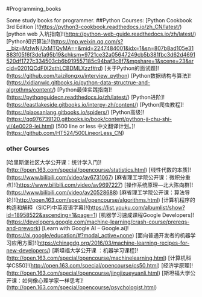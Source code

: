#Programming_books

Some study books for programmer.
##Python Courses:
[Python Cookbook 3rd Edition ]!(https://python3-cookbook.readthedocs.io/zh_CN/latest/)
[python web 入坑指南]!(https://python-web-guide.readthedocs.io/zh/latest/)
[Python知识算法]!(https://mp.weixin.qq.com/s?__biz=MzIwNjUxMTQyMA==&mid=2247484001&idx=1&sn=807b8ad105e31883f05f6f3de1a95b19&chksm=9721ce32a05647249cb5b381fbc3d62d4691520df1727c334503cb6b919557185c94baf3c8f7&mpshare=1&scene=23&srcid=0201QCdFIX2sthLCBDMLXzzf#rd)
[关于Python的面试题]!(https://github.com/taizilongxu/interview_python)
[Python数据结构与算法]!(https://xidianwlc.gitbooks.io/python-data-structrue-and-algrothms/content/)
[Python最佳实践指南]!(https://pythonguidecn.readthedocs.io/zh/latest/)
[Python进阶]!(https://eastlakeside.gitbooks.io/interpy-zh/content/)
[Python爬虫教程]!(https://piaosanlang.gitbooks.io/spiders/)
[Python高级]!(https://qq976739120.gitbooks.io/book/content/python-ji-chu-shi-yi/4e0029-lei.html)
[500 line or less 中文翻译计划。]!(https://github.com/HT524/500LineorLess_CN)

### other Courses
[哈里斯堡社区大学公开课：统计学入门]!(http://open.163.com/special/opencourse/statistics.html)
[线性代数的本质]!(https://www.bilibili.com/video/av6731067)
[麻省理工学院公开课：微积分重点]!(https://www.bilibili.com/video/av9697227)
[操作系统原理—北大陈向群]!(https://www.bilibili.com/video/av20528688)
[麻省理工学院公开课：算法导论]!(http://open.163.com/special/opencourse/algorithms.html)
[计算机程序的构造和解释（SICP)中英双语字幕]!(https://list.youku.com/albumlist/show?id=18958522&ascending=1&page=1)
[机器学习速成课程Google Developers]!(https://developers.google.com/machine-learning/crash-course/prereqs-and-prework)
[Learn with Google AI – Google.ai]!(https://ai.google/education/#?modal_active=none)
[面向普通开发者的机器学习应用方案]!(https://chinagdg.org/2016/03/machine-learning-recipes-for-new-developers/)
[斯坦福大学公开课 ：机器学习课程]!(http://open.163.com/special/opencourse/machinelearning.html)
[计算机科学CS50]!(http://open.163.com/special/opencourse/cs50.html)
[经济学原理]!(http://open.163.com/special/opencourse/jingjixueyuanli.html)
[斯坦福大学公开课：如何像心理学家一样思考]!(http://open.163.com/special/opencourse/psychologist.html)

